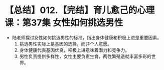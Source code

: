 # 【总结】012.【完结】育儿愈己的心理课：第37集 女性如何挑选男性

-   陆老师探讨女性如何挑选男性的标准，指出身体健康和积极上进是重要因素。
    1.  挑选男性实际上是基因的选择，而非个人意愿。
    2.  身体健康代表基因优良，积极上进意味着潜力和竞争力。
    3.  男性负责提供多样性，女性主要负责生育，两性繁殖造就丰富多彩的世界。